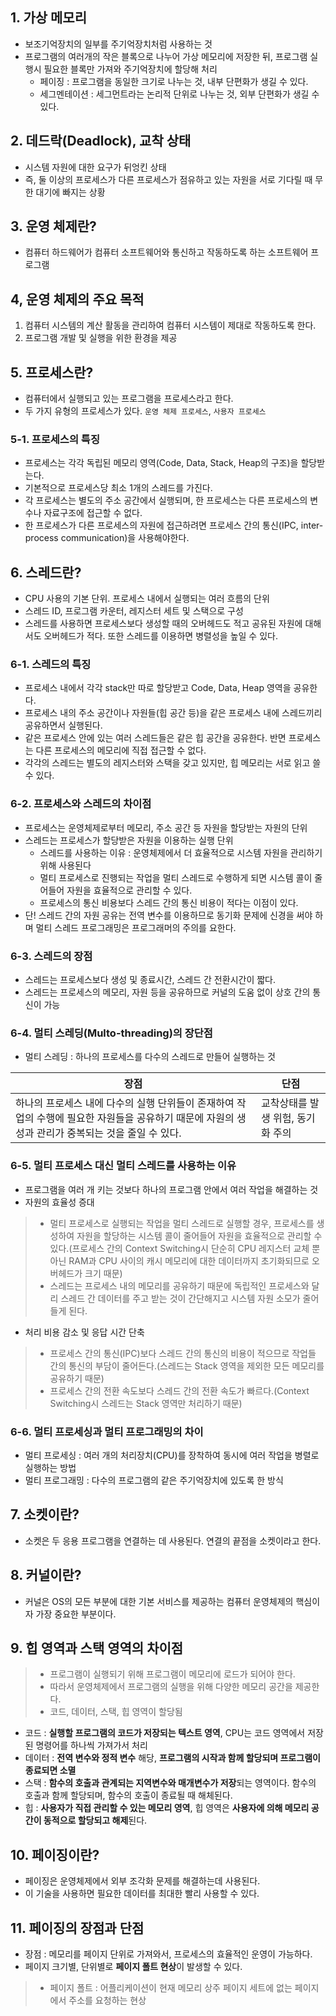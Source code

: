## 1. 가상 메모리
- 보조기억장치의 일부를 주기억장치처럼 사용하는 것
- 프로그램의 여러개의 작은 블록으로 나누어 가상 메모리에 저장한 뒤, 프로그램 실행시 필요한 블록만 가져와 주기억장치에 할당해 처리
  - 페이징 : 프로그램을 동일한 크기로 나누는 것, 내부 단편화가 생길 수 있다.
  - 세그멘테이션 : 세그먼트라는 논리적 단위로 나누는 것, 외부 단편화가 생길 수 있다.

## 2. 데드락(Deadlock), 교착 상태
- 시스템 자원에 대한 요구가 뒤엉킨 상태
- 즉, 둘 이상의 프로세스가 다른 프로세스가 점유하고 있는 자원을 서로 기다릴 때 무한 대기에 빠지는 상황

## 3. 운영 체제란?
- 컴퓨터 하드웨어가 컴퓨터 소프트웨어와 통신하고 작동하도록 하는 소프트웨어 프로그램

## 4, 운영 체제의 주요 목적
1. 컴퓨터 시스템의 계산 활동을 관리하여 컴퓨터 시스템이 제대로 작동하도록 한다.
2. 프로그램 개발 및 실행을 위한 환경을 제공

## 5. 프로세스란?
- 컴퓨터에서 실행되고 있는 프로그램을 프로세스라고 한다.
- 두 가지 유형의 프로세스가 있다. `운영 체제 프로세스`, `사용자 프로세스`

### 5-1. 프로세스의 특징
- 프로세스는 각각 독립된 메모리 영역(Code, Data, Stack, Heap의 구조)을 할당받는다.
- 기본적으로 프로세스당 최소 1개의 스레드를 가진다.
- 각 프로세스는 별도의 주소 공간에서 실행되며, 한 프로세스는 다른 프로세스의 변수나 자료구조에 접근할 수 없다.
- 한 프로세스가 다른 프로세스의 자원에 접근하려면 프로세스 간의 통신(IPC, inter-process communication)을 사용해야한다.

## 6. 스레드란?
- CPU 사용의 기본 단위. 프로세스 내에서 실행되는 여러 흐름의 단위
- 스레드 ID, 프로그램 카운터, 레지스터 세트 및 스택으로 구성
- 스레드를 사용하면 프로세스보다 생성할 때의 오버헤드도 적고 공유된 자원에 대해서도 오버헤드가 적다. 또한 스레드를 이용하면 병렬성을 높일 수 있다.

### 6-1. 스레드의 특징
- 프로세스 내에서 각각 stack만 따로 할당받고 Code, Data, Heap 영역을 공유한다.
- 프로세스 내의 주소 공간이나 자원들(힙 공간 등)을 같은 프로세스 내에 스레드끼리 공유하면서 실행된다.
- 같은 프로세스 안에 있는 여러 스레드들은 같은 힙 공간을 공유한다. 반면 프로세스는 다른 프로세스의 메모리에 직접 접근할 수 없다.
- 각각의 스레드는 별도의 레지스터와 스택을 갖고 있지만, 힙 메모리는 서로 읽고 쓸 수 있다.

### 6-2. 프로세스와 스레드의 차이점
- 프로세스는 운영체제로부터 메모리, 주소 공간 등 자원을 할당받는 자원의 단위
- 스레드는 프로세스가 할당받은 자원을 이용하는 실행 단위
  - 스레드를 사용하는 이유 : 운영체제에서 더 효율적으로 시스템 자원을 관리하기 위해 사용된다
  - 멀티 프로세스로 진행되는 작업을 멀티 스레드로 수행하게 되면 시스템 콜이 줄어들어 자원을 효율적으로 관리할 수 있다.
  - 프로세스의 통신 비용보다 스레드 간의 통신 비용이 적다는 이점이 있다.
- 단! 스레드 간의 자원 공유는 전역 변수를 이용하므로 동기화 문제에 신경을 써야 하며 멀티 스레드 프로그래밍은 프로그래머의 주의를 요한다.

### 6-3. 스레드의 장점
- 스레드는 프로세스보다 생성 및 종료시간, 스레드 간 전환시간이 짧다.
- 스레드는 프로세스의 메모리, 자원 등을 공유하므로 커널의 도움 없이 상호 간의 통신이 가능

### 6-4. 멀티 스레딩(Multo-threading)의 장단점
- 멀티 스레딩 : 하나의 프로세스를 다수의 스레드로 만들어 실행하는 것

| 장점 | 단점 |
| -- | -- |
| 하나의 프로세스 내에 다수의 실행 단위들이 존재하여 작업의 수행에 필요한 자원들을 공유하기 때문에 자원의 생성과 관리가 중복되는 것을 줄일 수 있다. | 교착상태를 발생 위험, 동기화 주의 |

### 6-5. 멀티 프로세스 대신 멀티 스레드를 사용하는 이유
- 프로그램을 여러 개 키는 것보다 하나의 프로그램 안에서 여러 작업을 해결하는 것
- 자원의 효율성 증대
>  - 멀티 프로세스로 실행되는 작업을 멀티 스레드로 실행할 경우, 프로세스를 생성하여 자원을 할당하는 시스템 콜이 줄어들어 자원을 효율적으로 관리할 수 있다.(프로세스 간의 Context Switching시 단순히 CPU 레지스터 교체 뿐 아닌 RAM과 CPU 사이의 캐시 메모리에 대한 데이터까지 초기화되므로 오버헤드가 크기 때문)
>  - 스레드는 프로세스 내의 메모리를 공유하기 때문에 독립적인 프로세스와 달리 스레드 간 데이터를 주고 받는 것이 간단해지고 시스템 자원 소모가 줄어들게 된다.

- 처리 비용 감소 및 응답 시간 단축
>  - 프로세스 간의 통신(IPC)보다 스레드 간의 통신의 비용이 적으므로 작업들 간의 통신의 부담이 줄어든다.(스레드는 Stack 영역을 제외한 모든 메모리를 공유하기 때문)
>  - 프로세스 간의 전환 속도보다 스레드 간의 전환 속도가 빠르다.(Context Switching시 스레드는 Stack 영역만 처리하기 때문)

### 6-6. 멀티 프로세싱과 멀티 프로그래밍의 차이
- 멀티 프로세싱 : 여러 개의 처리장치(CPU)를 장착하여 동시에 여러 작업을 병렬로 실행하는 방법
- 멀티 프로그래밍 : 다수의 프로그램의 같은 주기억장치에 있도록 한 방식

## 7. 소켓이란?
- 소켓은 두 응용 프로그램을 연결하는 데 사용된다. 연결의 끝점을 소켓이라고 한다.

## 8. 커널이란?
- 커널은 OS의 모든 부분에 대한 기본 서비스를 제공하는 컴퓨터 운영체제의 핵심이자 가장 중요한 부분이다.

## 9. 힙 영역과 스택 영역의 차이점
> - 프로그램이 실행되기 위해 프로그램이 메모리에 로드가 되어야 한다.
> - 따라서 운영체제에서 프로그램의 실행을 위해 다양한 메모리 공간을 제공한다.
> - 코드, 데이터, 스택, 힙 영역이 할당됨
- 코드 : **실행할 프로그램의 코드가 저장되는 텍스트 영역**, CPU는 코드 영역에서 저장된 명령어를 하나씩 가져가서 처리
- 데이터 : **전역 변수와 정적 변수**  해당, **프로그램의 시작과 함께 할당되며 프로그램이 종료되면 소멸**
- 스택 : **함수의 호출과 관계되는 지역변수와 매개변수가 저장**되는 영역이다. 함수의 호출과 함께 할당되며, 함수의 호출이 종료될 때 해체된다.
- 힙 : **사용자가 직접 관리할 수 있는 메모리 영역**, 힙 영역은 **사용자에 의해 메모리 공간이 동적으로 할당되고 해제**된다.

## 10. 페이징이란?
- 페이징은 운영체제에서 외부 조각화 문제를 해결하는데 사용된다.
- 이 기술을 사용하면 필요한 데이터를 최대한 빨리 사용할 수 있다.

## 11. 페이징의 장점과 단점
- 장점 : 메모리를 페이지 단위로 가져와서, 프로세스의 효율적인 운영이 가능하다.
- 페이지 크기별, 단위별로 **페이지 폴트 현상**이 발생할 수 있다.
> - 페이지 폴트 : 어플리케이션이 현재 메모리 상주 페이지 세트에 없는 페이지에서 주소를 요청하는 현상
